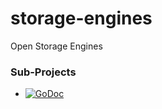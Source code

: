 # storage-engines
Open Storage Engines

### Sub-Projects

* [![GoDoc](https://godoc.org/github.com/maxymania/storage-engines/leveldbx?status.svg)](https://godoc.org/github.com/maxymania/storage-engines/leveldbx)
